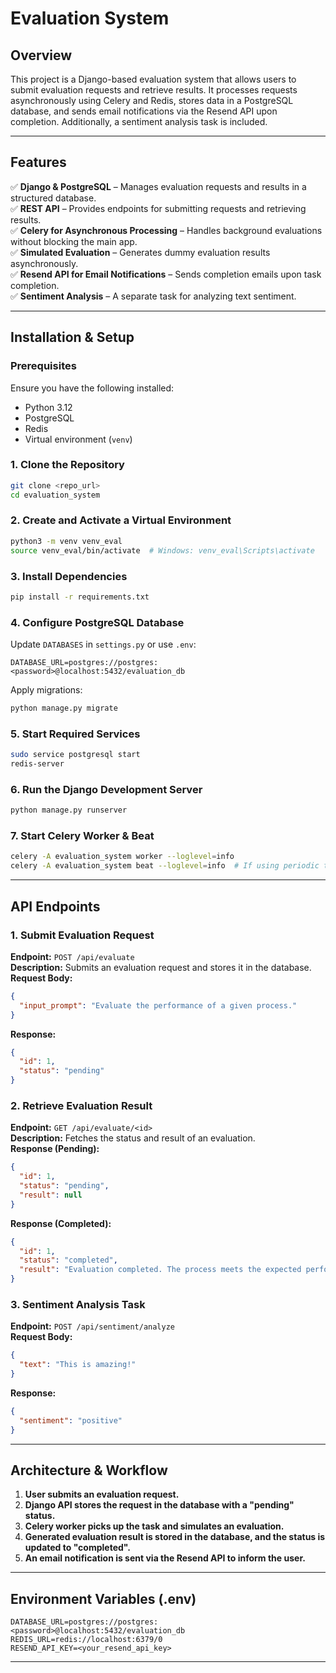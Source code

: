 # **Evaluation System**

## **Overview**
This project is a Django-based evaluation system that allows users to submit evaluation requests and retrieve results. It processes requests asynchronously using Celery and Redis, stores data in a PostgreSQL database, and sends email notifications via the Resend API upon completion. Additionally, a sentiment analysis task is included.

---

## **Features**
✅ **Django & PostgreSQL** – Manages evaluation requests and results in a structured database.  
✅ **REST API** – Provides endpoints for submitting requests and retrieving results.  
✅ **Celery for Asynchronous Processing** – Handles background evaluations without blocking the main app.  
✅ **Simulated Evaluation** – Generates dummy evaluation results asynchronously.  
✅ **Resend API for Email Notifications** – Sends completion emails upon task completion.  
✅ **Sentiment Analysis** – A separate task for analyzing text sentiment.  

---

## **Installation & Setup**

### **Prerequisites**
Ensure you have the following installed:  
- Python 3.12  
- PostgreSQL  
- Redis  
- Virtual environment (`venv`)  

### **1. Clone the Repository**  
```sh
git clone <repo_url>
cd evaluation_system
```

### **2. Create and Activate a Virtual Environment**  
```sh
python3 -m venv venv_eval
source venv_eval/bin/activate  # Windows: venv_eval\Scripts\activate
```

### **3. Install Dependencies**  
```sh
pip install -r requirements.txt
```

### **4. Configure PostgreSQL Database**  
Update `DATABASES` in `settings.py` or use `.env`:  
```env
DATABASE_URL=postgres://postgres:<password>@localhost:5432/evaluation_db
```
Apply migrations:  
```sh
python manage.py migrate
```

### **5. Start Required Services**  
```sh
sudo service postgresql start  
redis-server
```

### **6. Run the Django Development Server**  
```sh
python manage.py runserver
```

### **7. Start Celery Worker & Beat**  
```sh
celery -A evaluation_system worker --loglevel=info
celery -A evaluation_system beat --loglevel=info  # If using periodic tasks
```

---

## **API Endpoints**  

### **1. Submit Evaluation Request**  
**Endpoint:** `POST /api/evaluate`  
**Description:** Submits an evaluation request and stores it in the database.  
**Request Body:**  
```json
{
  "input_prompt": "Evaluate the performance of a given process."
}
```
**Response:**  
```json
{
  "id": 1,
  "status": "pending"
}
```

### **2. Retrieve Evaluation Result**  
**Endpoint:** `GET /api/evaluate/<id>`  
**Description:** Fetches the status and result of an evaluation.  
**Response (Pending):**  
```json
{
  "id": 1,
  "status": "pending",
  "result": null
}
```
**Response (Completed):**  
```json
{
  "id": 1,
  "status": "completed",
  "result": "Evaluation completed. The process meets the expected performance criteria."
}
```

### **3. Sentiment Analysis Task**  
**Endpoint:** `POST /api/sentiment/analyze`  
**Request Body:**  
```json
{
  "text": "This is amazing!"
}
```
**Response:**  
```json
{
  "sentiment": "positive"
}
```

---

## **Architecture & Workflow**  

1. **User submits an evaluation request.**  
2. **Django API stores the request in the database with a "pending" status.**  
3. **Celery worker picks up the task and simulates an evaluation.**  
4. **Generated evaluation result is stored in the database, and the status is updated to "completed".**  
5. **An email notification is sent via the Resend API to inform the user.**  

---

## **Environment Variables (.env)**  
```env
DATABASE_URL=postgres://postgres:<password>@localhost:5432/evaluation_db
REDIS_URL=redis://localhost:6379/0
RESEND_API_KEY=<your_resend_api_key>
```

---



